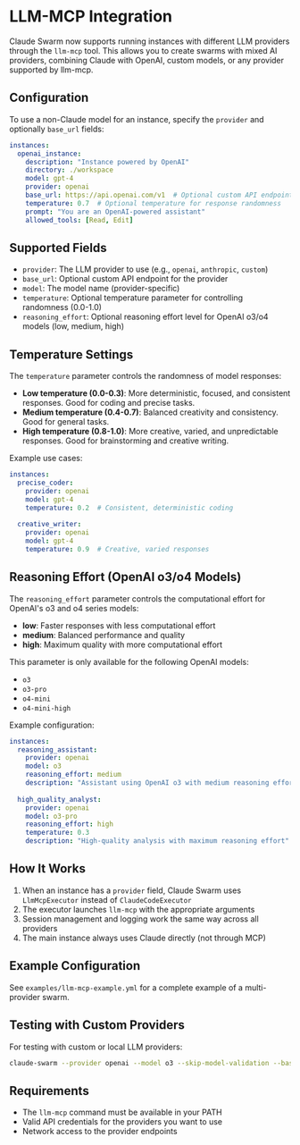 # LLM-MCP Integration

Claude Swarm now supports running instances with different LLM providers through the `llm-mcp` tool. This allows you to create swarms with mixed AI providers, combining Claude with OpenAI, custom models, or any provider supported by llm-mcp.

## Configuration

To use a non-Claude model for an instance, specify the `provider` and optionally `base_url` fields:

```yaml
instances:
  openai_instance:
    description: "Instance powered by OpenAI"
    directory: ./workspace
    model: gpt-4
    provider: openai
    base_url: https://api.openai.com/v1  # Optional custom API endpoint
    temperature: 0.7  # Optional temperature for response randomness
    prompt: "You are an OpenAI-powered assistant"
    allowed_tools: [Read, Edit]
```

## Supported Fields

- `provider`: The LLM provider to use (e.g., `openai`, `anthropic`, `custom`)
- `base_url`: Optional custom API endpoint for the provider
- `model`: The model name (provider-specific)
- `temperature`: Optional temperature parameter for controlling randomness (0.0-1.0)
- `reasoning_effort`: Optional reasoning effort level for OpenAI o3/o4 models (low, medium, high)

## Temperature Settings

The `temperature` parameter controls the randomness of model responses:
- **Low temperature (0.0-0.3)**: More deterministic, focused, and consistent responses. Good for coding and precise tasks.
- **Medium temperature (0.4-0.7)**: Balanced creativity and consistency. Good for general tasks.
- **High temperature (0.8-1.0)**: More creative, varied, and unpredictable responses. Good for brainstorming and creative writing.

Example use cases:
```yaml
instances:
  precise_coder:
    provider: openai
    model: gpt-4
    temperature: 0.2  # Consistent, deterministic coding
    
  creative_writer:
    provider: openai
    model: gpt-4
    temperature: 0.9  # Creative, varied responses
```

## Reasoning Effort (OpenAI o3/o4 Models)

The `reasoning_effort` parameter controls the computational effort for OpenAI's o3 and o4 series models:
- **low**: Faster responses with less computational effort
- **medium**: Balanced performance and quality
- **high**: Maximum quality with more computational effort

This parameter is only available for the following OpenAI models:
- `o3`
- `o3-pro`
- `o4-mini`
- `o4-mini-high`

Example configuration:
```yaml
instances:
  reasoning_assistant:
    provider: openai
    model: o3
    reasoning_effort: medium
    description: "Assistant using OpenAI o3 with medium reasoning effort"
    
  high_quality_analyst:
    provider: openai
    model: o3-pro
    reasoning_effort: high
    temperature: 0.3
    description: "High-quality analysis with maximum reasoning effort"
```

## How It Works

1. When an instance has a `provider` field, Claude Swarm uses `LlmMcpExecutor` instead of `ClaudeCodeExecutor`
2. The executor launches `llm-mcp` with the appropriate arguments
3. Session management and logging work the same way across all providers
4. The main instance always uses Claude directly (not through MCP)

## Example Configuration

See `examples/llm-mcp-example.yml` for a complete example of a multi-provider swarm.

## Testing with Custom Providers

For testing with custom or local LLM providers:

```bash
claude-swarm --provider openai --model o3 --skip-model-validation --base-url https://your-proxy.local/v1
```

## Requirements

- The `llm-mcp` command must be available in your PATH
- Valid API credentials for the providers you want to use
- Network access to the provider endpoints